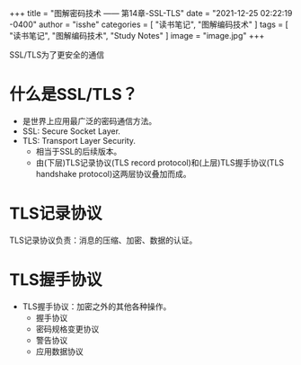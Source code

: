 +++
title = "图解密码技术 —— 第14章-SSL-TLS"
date = "2021-12-25 02:22:19 -0400"
author = "isshe"
categories = [ "读书笔记", "图解编码技术" ]
tags = [ "读书笔记", "图解编码技术", "Study Notes" ]
image = "image.jpg"
+++


SSL/TLS为了更安全的通信


# 什么是SSL/TLS？
* 是世界上应用最广泛的密码通信方法。
* SSL: Secure Socket Layer.
* TLS: Transport Layer Security.
  * 相当于SSL的后续版本。
  * 由(下层)TLS记录协议(TLS record protocol)和(上层)TLS握手协议(TLS handshake protocol)这两层协议叠加而成。

# TLS记录协议
TLS记录协议负责：消息的压缩、加密、数据的认证。

# TLS握手协议
* TLS握手协议：加密之外的其他各种操作。
  * 握手协议
  * 密码规格变更协议
  * 警告协议
  * 应用数据协议